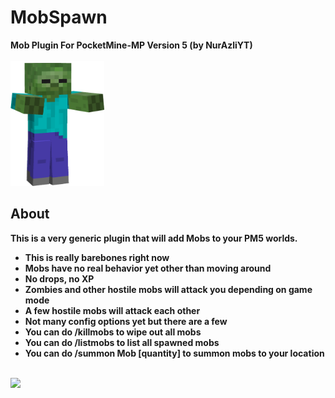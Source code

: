 # MobSpawn
<b>Mob Plugin For PocketMine-MP Version 5 (by NurAzliYT)<b>
<br />
<br />
<img src="https://github.com/NurAzliYT/MobSpawn/blob/main/icon.png" height=200 width=150>
<br />
## About
This is a very generic plugin that will add Mobs to your PM5 worlds.
<br />
* This is really barebones right now
* Mobs have no real behavior yet other than moving around
* No drops, no XP
* Zombies and other hostile mobs will attack you depending on game mode
* A few hostile mobs will attack each other
* Not many config options yet but there are a few
* You can do /killmobs to wipe out all mobs
* You can do /listmobs to list all spawned mobs
* You can do /summon Mob [quantity] to summon mobs to your location
<br />
<a href="https://poggit.pmmp.io/p/MobSpawn"><img src="https://poggit.pmmp.io/shield.state/MobSpawn"></a>
